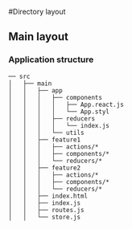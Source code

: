 #Directory layout
## Main layout

### Application structure 

```── src```    
```│   ├── main```   
```│   │   ├── app```   
```│   │   │   ├── components```    
```│   │   │   │   ├── App.react.js```   
```│   │   │   │   └── App.styl```    
```│   │   │   ├── reducers```    
```│   │   │   │   └── index.js```   
```│   │   │   └── utils```   
```│   │   ├── feature1```    
```│   │   │   ├── actions/*```    
```│   │   │   ├── components/*```   
```│   │   │   └── reducers/*```   
```│   │   ├── feature2```    
```│   │   │   ├── actions/*```   
```│   │   │   ├── components/*```    
```│   │   │   └── reducers/*```    
```│   │   ├── index.html```   
```│   │   ├── index.js```   
```│   │   ├── routes.js```   
```│   │   └── store.js```   
